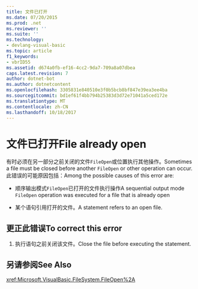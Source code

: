 ```yaml
---
title: 文件已打开
ms.date: 07/20/2015
ms.prod: .net
ms.reviewer: ''
ms.suite: ''
ms.technology:
- devlang-visual-basic
ms.topic: article
f1_keywords:
- vbrID55
ms.assetid: d674a0fb-ef16-4cc2-9da7-709a8a07dbea
caps.latest.revision: 7
author: dotnet-bot
ms.author: dotnetcontent
ms.openlocfilehash: 3305831e840510e3f0b5bcb8bf847e39ea3ee4ba
ms.sourcegitcommit: bd1ef61f4bb794b25383d3d72e71041a5ced172e
ms.translationtype: MT
ms.contentlocale: zh-CN
ms.lasthandoff: 10/18/2017
---
```

# <a name="file-already-open"></a><span data-ttu-id="ea836-102">文件已打开</span><span class="sxs-lookup"><span data-stu-id="ea836-102">File already open</span></span>
<span data-ttu-id="ea836-103">有时必须在另一部分之前关闭的文件`FileOpen`或位置执行其他操作。</span><span class="sxs-lookup"><span data-stu-id="ea836-103">Sometimes a file must be closed before another `FileOpen` or other operation can occur.</span></span> <span data-ttu-id="ea836-104">此错误的可能原因包括：</span><span class="sxs-lookup"><span data-stu-id="ea836-104">Among the possible causes of this error are:</span></span>  
  
-   <span data-ttu-id="ea836-105">顺序输出模式`FileOpen`已打开的文件执行操作</span><span class="sxs-lookup"><span data-stu-id="ea836-105">A sequential output mode `FileOpen` operation was executed for a file that is already open</span></span>  
  
-   <span data-ttu-id="ea836-106">某个语句引用打开的文件。</span><span class="sxs-lookup"><span data-stu-id="ea836-106">A statement refers to an open file.</span></span>  
  
## <a name="to-correct-this-error"></a><span data-ttu-id="ea836-107">更正此错误</span><span class="sxs-lookup"><span data-stu-id="ea836-107">To correct this error</span></span>  
  
1.  <span data-ttu-id="ea836-108">执行语句之前关闭该文件。</span><span class="sxs-lookup"><span data-stu-id="ea836-108">Close the file before executing the statement.</span></span>  
  
## <a name="see-also"></a><span data-ttu-id="ea836-109">另请参阅</span><span class="sxs-lookup"><span data-stu-id="ea836-109">See Also</span></span>  
 <xref:Microsoft.VisualBasic.FileSystem.FileOpen%2A>
